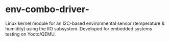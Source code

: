 # env-combo-driver-
Linux kernel module for an I2C-based environmental sensor (temperature &amp; humidity) using the IIO subsystem. Developed for embedded systems testing on Yocto/QEMU.
